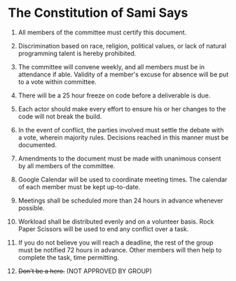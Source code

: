 # The Constitution of Sami Says #

1. All members of the committee must certify this document.

2. Discrimination based on race, religion, political values, or lack of natural programming talent is hereby prohibited.

3. The committee will convene weekly, and all members must be in attendance if able.  Validity of a member's excuse for absence will be put to a vote within committee.

4. There will be a 25 hour freeze on code before a deliverable is due.

5. Each actor should make every effort to ensure his or her changes to the code will not break the build.

6. In the event of conflict, the parties involved must settle the debate with a vote, wherein majority rules.  Decisions reached in this manner must be documented.

7. Amendments to the document must be made with unanimous consent by all members of the committee.

8. Google Calendar will be used to coordinate meeting times.  The calendar of each member must be kept up-to-date.

9. Meetings shall be scheduled more than 24 hours in advance whenever possible.

10. Workload shall be distributed evenly and on a volunteer basis.  Rock Paper Scissors will be used to end any conflict over a task.

11.  If you do not believe you will reach a deadline, the rest of the group must be notified 72 hours in advance.  Other members will then help to complete the task, time permitting.

12. ~~Don't be a hero.~~ (NOT APPROVED BY GROUP)